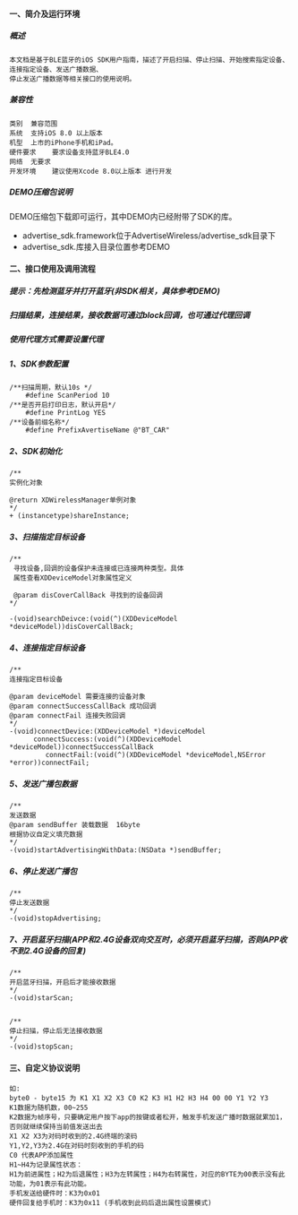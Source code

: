 
#### 一、简介及运行环境
##### 概述
```
本文档是基于BLE蓝牙的iOS SDK用户指南，描述了开启扫描、停止扫描、开始搜索指定设备、连接指定设备、发送广播数据、
停止发送广播数据等相关接口的使用说明。
```
##### 兼容性
```
类别	兼容范围
系统	支持iOS 8.0 以上版本
机型	上市的iPhone手机和iPad。
硬件要求	要求设备支持蓝牙BLE4.0
网络	无要求
开发环境	建议使用Xcode 8.0以上版本 进行开发
```
##### DEMO压缩包说明
DEMO压缩包下载即可运行，其中DEMO内已经附带了SDK的库。
* advertise_sdk.framework位于AdvertiseWireless/advertise_sdk目录下
* advertise_sdk.库接入目录位置参考DEMO

#### 二、接口使用及调用流程
##### 提示：先检测蓝牙并打开蓝牙(非SDK相关，具体参考DEMO)
#####            扫描结果，连接结果，接收数据可通过block回调，也可通过代理回调
#####            使用代理方式需要设置代理
##### 1、SDK参数配置
```
/**扫描周期，默认10s */
    #define ScanPeriod 10
/**是否开启打印日志，默认开启*/
    #define PrintLog YES
/**设备前缀名称*/
    #define PrefixAvertiseName @"BT_CAR"
```

##### 2、SDK初始化
```
/**
实例化对象

@return XDWirelessManager单例对象
*/
+ (instancetype)shareInstance;
```

##### 3、扫描指定目标设备
```
/**
 寻找设备,回调的设备保护未连接或已连接两种类型。具体
 属性查看XDDeviceModel对象属性定义

 @param disCoverCallBack 寻找到的设备回调
*/

-(void)searchDeivce:(void(^)(XDDeviceModel *deviceModel))disCoverCallBack;
```
##### 4、连接指定目标设备
```
/**
连接指定目标设备

@param deviceModel 需要连接的设备对象
@param connectSuccessCallBack 成功回调
@param connectFail 连接失败回调
*/
-(void)connectDevice:(XDDeviceModel *)deviceModel
      connectSuccess:(void(^)(XDDeviceModel *deviceModel))connectSuccessCallBack
         connectFail:(void(^)(XDDeviceModel *deviceModel,NSError *error))connectFail;
```
##### 5、发送广播包数据
```
/**
发送数据
@param sendBuffer 装载数据  16byte
根据协议自定义填充数据
*/
-(void)startAdvertisingWithData:(NSData *)sendBuffer;
```
##### 6、停止发送广播包
```
/**
停止发送数据
*/
-(void)stopAdvertising;

```
##### 7、开启蓝牙扫描(APP和2.4G设备双向交互时，必须开启蓝牙扫描，否则APP收不到2.4G设备的回复)
```
/**
开启蓝牙扫描，开启后才能接收数据
*/
-(void)starScan;


/**
停止扫描，停止后无法接收数据
*/
-(void)stopScan;
```
#### 三、自定义协议说明
```
如:
byte0 - byte15 为 K1 X1 X2 X3 C0 K2 K3 H1 H2 H3 H4 00 00 Y1 Y2 Y3
K1数据为随机数，00~255
K2数据为帧序号，只要确定用户按下app的按键或者松开，触发手机发送广播时数据就累加1，否则就继续保持当前值发送出去
X1 X2 X3为对码时收到的2.4G终端的滚码
Y1,Y2,Y3为2.4G在对码时刻收到的手机的码
C0 代表APP添加属性
H1~H4为记录属性状态：
H1为前进属性；H2为后退属性；H3为左转属性；H4为右转属性，对应的BYTE为00表示没有此功能，为01表示有此功能。
手机发送给硬件时：K3为0x01
硬件回复给手机时：K3为0x11 (手机收到此码后退出属性设置模式)
```
